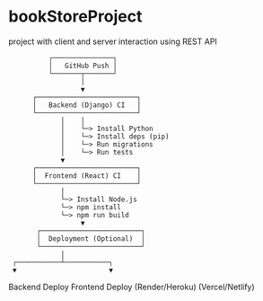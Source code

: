 # bookStoreProject
project with client and server interaction using REST API

              ┌───────────────┐
              │   GitHub Push │
              └───────┬───────┘
                      │
                      ▼
          ┌─────────────────────────┐
          │   Backend (Django) CI   │
          └─────────────────────────┘
                 │    │
                 │    └─> Install Python
                 │    └─> Install deps (pip)
                 │    └─> Run migrations
                 │    └─> Run tests
                 ▼
          ┌─────────────────────────┐
          │  Frontend (React) CI    │
          └─────────────────────────┘
                 │
                 └─> Install Node.js
                 └─> npm install
                 └─> npm run build
                      ▼
           ┌─────────────────────────┐
           │  Deployment (Optional)  │
           └─────────────────────────┘
                 │
     ┌───────────┴───────────┐
     ▼                       ▼
 Backend Deploy          Frontend Deploy
 (Render/Heroku)         (Vercel/Netlify)
